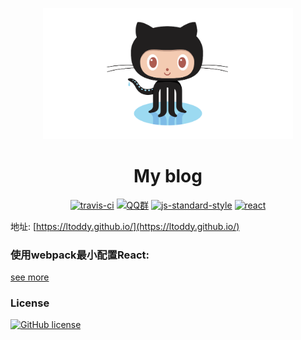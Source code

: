 <p align="center">
    <img src="assets/github-octocat.png" width="400px" alt="github bitbucket">
</p>

<h1 align="center">My blog</h1>
<p align="center">
    <a target="_blank" href="https://travis-ci.org/ltoddy/ltoddy.github.io"><img src="https://travis-ci.org/ltoddy/ltoddy.github.io.svg?branch=master" alt="travis-ci"></a>
    <a target="_blank" href="//shang.qq.com/wpa/qunwpa?idkey=8560e61d5213f7c656c03fb79ef2877a31ef61126b6cde015e81bb3ea90b1f83"><img src="https://img.shields.io/badge/QQ%E7%BE%A4-630398887-lightblue.svg" alt="QQ群"></a>
    <a target="_blank" href="https://github.com/ltoddy/ltoddy.github.io/blob/master/.eslintrc.js"><img src="https://img.shields.io/badge/code%20style-standard-brightgreen.svg" alt="js-standard-style"></a>
    <a href="#"><img src="https://img.shields.io/badge/dependencies-React-%2361dafb.svg" alt="react"></a>
</p>

地址: [https://ltoddy.github.io/](https://ltoddy.github.io/)

### 使用webpack最小配置React:

[see more](./react-webpack/)

### License

[![GitHub license](https://img.shields.io/github/license/ltoddy/ltoddy.github.io.svg)](https://github.com/ltoddy/ltoddy.github.io/blob/master/LICENSE.md)
